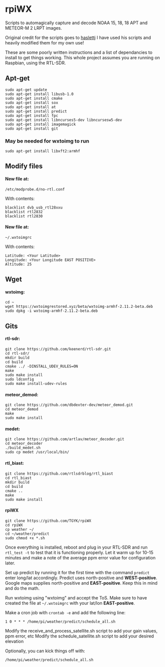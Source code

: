 # rpiWX

Scripts to automagically capture and decode NOAA 15, 18, 18 APT and METEOR-M 2 LRPT images.

Original credit for the scripts goes to [haslettj](https://www.instructables.com/member/haslettj/)
I have used his scripts and heavily modified them for my own use!

These are some poorly written instructions and a list of dependancies to install to get things working.
This whole project assumes you are running on Raspbian, using the RTL-SDR. 



## Apt-get

    sudo apt-get update
    sudo apt-get install libusb-1.0
    sudo apt-get install cmake
    sudo apt-get install sox
    sudo apt-get install at
    sudo apt-get install predict
    sudo apt-get install fpc
    sudo apt-get install libncurses5-dev libncursesw5-dev  
    sudo apt-get install imagemagick
    sudo apt-get install git
    
### May be needed for wxtoimg to run

    sudo apt-get install libxft2:armhf

## Modify files

#### New file at:
    /etc/modprobe.d/no-rtl.conf

With contents:

    blacklist dvb_usb_rtl28xxu
    blacklist rtl2832
    blacklist rtl2830

#### New file at:

    ~/.wxtoimgrc

With contents:

    Latitude: <Your Latitude>
    Longitude: <Your Longitude EAST POSITIVE>
    Altitude: 25

## Wget

#### wxtoimg:

    cd ~
    wget https://wxtoimgrestored.xyz/beta/wxtoimg-armhf-2.11.2-beta.deb
    sudo dpkg -i wxtoimg-armhf-2.11.2-beta.deb

## Gits

#### rtl-sdr:

    git clone https://github.com/keenerd/rtl-sdr.git
    cd rtl-sdr/
    mkdir build
    cd build
    cmake ../ -DINSTALL_UDEV_RULES=ON
    make
    sudo make install
    sudo ldconfig
    sudo make install-udev-rules



#### meteor_demod:

    git clone https://github.com/dbdexter-dev/meteor_demod.git
    cd meteor_demod
    make
    sudo make install


#### medet:

    git clone https://github.com/artlav/meteor_decoder.git
    cd meteor_decoder
    ./build_medet.sh
    sudo cp medet /usr/local/bin/

#### rtl_biast:

    git clone https://github.com/rtlsdrblog/rtl_biast
    cd rtl_biast
    mkdir build
    cd build
    cmake ..
    make
    sudo make install

#### rpiWX

    git clone https://github.com/TGYK/rpiWX
    cd rpiWX
    cp weather ~/
    cd ~/weather/predict
    sudo chmod +x *.sh

Once everything is installed, reboot and plug in your RTL-SDR and run `rtl_test -t` to test that it is functioning properly. Let it warm up for 10-15 minutes and make a note of the average ppm error value for configuration later.

Set up predict by running it for the first time with the command `predict` enter long/lat accordingly. Predict uses north-positive and **WEST-positive**. Google maps supplies north-positive and **EAST-positive**. Keep this in mind and do the math.

Run wxtoimg using "wxtoimg" and accept the ToS. Make sure to have created the file at `~/.wxtoimgrc` with your lat/lon **EAST-positive**.

Make a cron job with `crontab -e` and add the following line:

    1 0 * * * /home/pi/weather/predict/schedule_all.sh

Modify the receive_and_process_satellite.sh script to add your gain values, ppm error, etc
Modify the schedule_satellite.sh script to add your desired elevation

Optionally, you can kick things off with:

    /home/pi/weather/predict/schedule_all.sh
